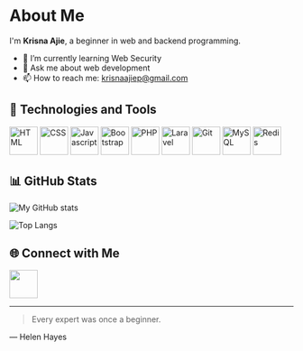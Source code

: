 # About Me

I'm **Krisna Ajie**, a beginner in web and backend programming.

- 🌱 I’m currently learning Web Security
- 💬 Ask me about web development
- 📫 How to reach me: krisnaajiep@gmail.com

## 🔧 Technologies and Tools

<div style="display: inline">
  <img src="https://github.com/user-attachments/assets/b79d4295-7479-42a3-b320-05367679d560" alt="HTML" title="HTML" width="50">
  <img src="https://github.com/user-attachments/assets/500a6fc5-e9ec-4989-a969-b635e4c06fb4" alt="CSS" title="CSS" width="50">
  <img src="https://github.com/user-attachments/assets/c581f71c-f3e0-4d41-8791-0c383db8601a" alt="Javascript" title="Javascript" width="50">
  <img src="https://github.com/user-attachments/assets/af0f3101-e966-4b8b-b8ec-5f2bb6e902fe" alt="Bootstrap" title="Bootstrap" width="50">
  <img src="https://github.com/user-attachments/assets/86b4e539-20fa-403a-a648-c7251158b19a" alt="PHP" title="PHP" width="50">
  <img src="https://github.com/user-attachments/assets/1eff9430-d506-4555-9f23-46ca9ab6d674" alt="Laravel" title="Laravel" width="50">
  <img src="https://github.com/user-attachments/assets/46e652a8-12dc-4bc1-aec9-7c038d9de5e1" alt="Git" title="Git" width="50">
  <img src="https://github.com/user-attachments/assets/0cb595bf-85d5-4f0d-b4a1-648e61035f4c" alt="MySQL" title="MySQL" width="50">
  <img src="https://github.com/user-attachments/assets/3d8f0558-a093-46fa-9ccc-bd960cb09861" alt="Redis" title="Redis" width="50">
</div>

## 📊 GitHub Stats

![My GitHub stats](https://github-readme-stats.vercel.app/api?username=krisnaajiep&show_icons=true&theme=radical)

![Top Langs](https://github-readme-stats.vercel.app/api/top-langs/?username=krisnaajiep&size_weight=0.5&count_weight=0.5)

## 🌐 Connect with Me

<a href="https://www.linkedin.com/in/krisna-ajie-prasetyo-250613171"><img src="https://github.com/user-attachments/assets/409aa4f0-6ee3-4ad7-9349-98441dc0332c" width="50"></a>

---

> Every expert was once a beginner.

— Helen Hayes
